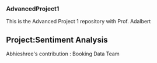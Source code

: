 ### AdvancedProject1
This is the Advanced Project 1 repository with Prof. Adalbert

## Project:Sentiment Analysis 

Abhieshree's contribution : Booking Data Team


